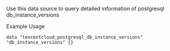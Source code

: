Use this data source to query detailed information of postgresql db_instance_versions

Example Usage

```hcl
data "tencentcloud_postgresql_db_instance_versions" "db_instance_versions" {}
```